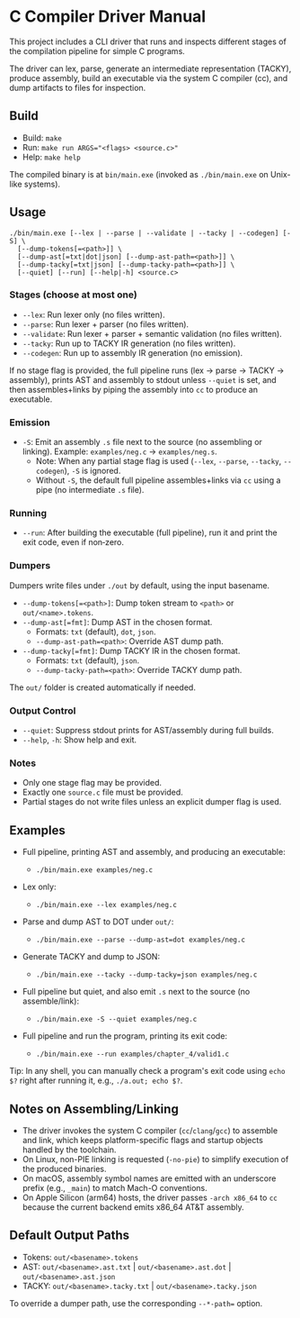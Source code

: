 # C Compiler Driver Manual

This project includes a CLI driver that runs and inspects different stages of the compilation pipeline for simple C programs.

The driver can lex, parse, generate an intermediate representation (TACKY), produce assembly, build an executable via the system C compiler (cc), and dump artifacts to files for inspection.

## Build

- Build: `make`
- Run: `make run ARGS="<flags> <source.c>"`
- Help: `make help`

The compiled binary is at `bin/main.exe` (invoked as `./bin/main.exe` on Unix-like systems).

## Usage

```
./bin/main.exe [--lex | --parse | --validate | --tacky | --codegen] [-S] \
  [--dump-tokens[=<path>]] \
  [--dump-ast[=txt|dot|json] [--dump-ast-path=<path>]] \
  [--dump-tacky[=txt|json] [--dump-tacky-path=<path>]] \
  [--quiet] [--run] [--help|-h] <source.c>
```

### Stages (choose at most one)

- `--lex`: Run lexer only (no files written).
- `--parse`: Run lexer + parser (no files written).
- `--validate`: Run lexer + parser + semantic validation (no files written).
- `--tacky`: Run up to TACKY IR generation (no files written).
- `--codegen`: Run up to assembly IR generation (no emission).

If no stage flag is provided, the full pipeline runs (lex → parse → TACKY → assembly), prints AST and assembly to stdout unless `--quiet` is set, and then assembles+links by piping the assembly into `cc` to produce an executable.

### Emission

- `-S`: Emit an assembly `.s` file next to the source (no assembling or linking). Example: `examples/neg.c` → `examples/neg.s`.
  - Note: When any partial stage flag is used (`--lex`, `--parse`, `--tacky`, `--codegen`), `-S` is ignored.
  - Without `-S`, the default full pipeline assembles+links via `cc` using a pipe (no intermediate `.s` file).

### Running

- `--run`: After building the executable (full pipeline), run it and print the exit code, even if non‑zero.

### Dumpers

Dumpers write files under `./out` by default, using the input basename.

- `--dump-tokens[=<path>]`: Dump token stream to `<path>` or `out/<name>.tokens`.
- `--dump-ast[=fmt]`: Dump AST in the chosen format.
  - Formats: `txt` (default), `dot`, `json`.
  - `--dump-ast-path=<path>`: Override AST dump path.
- `--dump-tacky[=fmt]`: Dump TACKY IR in the chosen format.
  - Formats: `txt` (default), `json`.
  - `--dump-tacky-path=<path>`: Override TACKY dump path.

The `out/` folder is created automatically if needed.

### Output Control

- `--quiet`: Suppress stdout prints for AST/assembly during full builds.
- `--help`, `-h`: Show help and exit.

### Notes

- Only one stage flag may be provided.
- Exactly one `source.c` file must be provided.
- Partial stages do not write files unless an explicit dumper flag is used.

## Examples

- Full pipeline, printing AST and assembly, and producing an executable:
  - `./bin/main.exe examples/neg.c`

- Lex only:
  - `./bin/main.exe --lex examples/neg.c`

- Parse and dump AST to DOT under `out/`:
  - `./bin/main.exe --parse --dump-ast=dot examples/neg.c`

- Generate TACKY and dump to JSON:
  - `./bin/main.exe --tacky --dump-tacky=json examples/neg.c`

- Full pipeline but quiet, and also emit `.s` next to the source (no assemble/link):
  - `./bin/main.exe -S --quiet examples/neg.c`

- Full pipeline and run the program, printing its exit code:
  - `./bin/main.exe --run examples/chapter_4/valid1.c`

Tip: In any shell, you can manually check a program's exit code using `echo $?` right after running it, e.g., `./a.out; echo $?`.

## Notes on Assembling/Linking

- The driver invokes the system C compiler (`cc`/`clang`/`gcc`) to assemble and link, which keeps platform-specific flags and startup objects handled by the toolchain.
- On Linux, non-PIE linking is requested (`-no-pie`) to simplify execution of the produced binaries.
- On macOS, assembly symbol names are emitted with an underscore prefix (e.g., `_main`) to match Mach-O conventions.
- On Apple Silicon (arm64) hosts, the driver passes `-arch x86_64` to `cc` because the current backend emits x86_64 AT&T assembly.

## Default Output Paths

- Tokens: `out/<basename>.tokens`
- AST: `out/<basename>.ast.txt` | `out/<basename>.ast.dot` | `out/<basename>.ast.json`
- TACKY: `out/<basename>.tacky.txt` | `out/<basename>.tacky.json`

To override a dumper path, use the corresponding `--*-path=` option.
